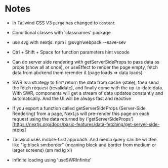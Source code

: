 # Notes

- In Tailwind CSS V3 `purge` has changed to `content`
- Conditional classes with 'classnames' package
- use svg with nextjs: npm i @svgr/webpack --save-sev
- Ctrl + Shift + Space for function parameters hint vscode

- Can do server side rendering with getServerSideProps to pass data as props (show all at once), or useEffect to render the page empty, fetch data from abckend them rerender it (page loads => data loads)

- SWR is a strategy to first return the data from cache (stale), then send the fetch request (revalidate), and finally come with the up-to-date data. With SWR, components will get a stream of data updates constantly and automatically. And the UI will be always fast and reactive

- If you export a function called getServerSideProps (Server-Side Rendering) from a page, Next.js will pre-render this page on each request using the data returned by ('getServerSideProps')[https://nextjs.org/docs/basic-features/data-fetching/get-server-side-props]
- Tailwind uses mobile-first approach. And media query can be written like "lg:block sm:border" (meaning block and border from medium or larger screens) (sm md lg xl)
- Infinite loading using 'useSWRInfinite'
